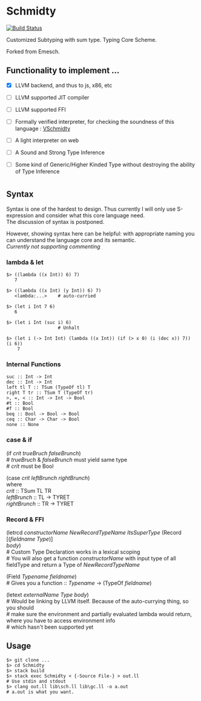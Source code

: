 # Schmidty
[![Build Status](https://travis-ci.org/DKXXXL/Schmidty.svg?branch=by-llvm-pretty-print)](https://travis-ci.org/DKXXXL/Schmidty)

Customized Subtyping with sum type. Typing Core Scheme.

Forked from Emesch.

## Functionality to implement ...
  - [x] LLVM backend, and thus to js, x86, etc
  - [ ] LLVM supported JIT compiler
  - [ ] LLVM supported FFI
  - [ ] Formally verified interpreter, for checking the soundness of this language : [VSchmidty](https://github.com/DKXXXL/VSchmidty)
  - [ ] A light interpreter on web
  - [ ] A Sound and Strong Type Inference
  - [ ] Some kind of Generic/Higher Kinded Type without destroying the ability of Type Inference
  
  
#
## Syntax
Syntax is one of the hardest to design. Thus currently I will only use S-expression and consider what this core language need. <br />The discussion of syntax is postponed.

However, showing syntax here can be helpful: with appropriate naming you can understand the language core and its semantic. <br />
*Currently not supporting commenting*

### lambda & let
``` 
$> ((lambda ((x Int)) 6) 7) 
   7
```


```
$> ((lambda ((x Int) (y Int)) 6) 7)
   <lambda:...>    # auto-curried
```

```
$> (let i Int 7 6)
   6
```

```
$> (let i Int (suc i) 6)
                   # Unhalt
```

```
$> (let i (-> Int Int) (lambda ((x Int)) (if (> x 0) (i (dec x)) 7)) (i 6))
    7
```


### Internal Functions
```
suc :: Int -> Int
dec :: Int -> Int
left tl T :: TSum (TypeOf tl) T
right T tr :: TSum T (TypeOf tr)
>, =, < :: Int -> Int -> Bool
#t :: Bool
#f :: Bool
beq :: Bool -> Bool -> Bool
ceq :: Char -> Char -> Bool
none :: None
```

### case & if
(if *crit* *trueBruch* *falseBrunch*) <br />
\# *trueBruch* & *falseBrunch* must yield same type <br />
\# *crit* must be Bool <br />

(case *crit* *leftBrunch* *rightBrunch*) <br />
where <br />
*crit* :: TSum TL TR <br />
*leftBrunch* :: TL -> TYRET <br />
*rightBrunch* :: TR -> TYRET <br />

### Record & FFI

(letrcd *constructorName* *NewRecordTypeName* *ItsSuperType* (Record [(*fieldname* *Type*)] <br />
   *body*) <br />
\# Custom Type Declaration works in a lexical scoping <br />
\# You will also get a function *constructorName* with input type of all fieldType and return a Type of *NewRecordTypeName*

(Field *Typename* *fieldname*) <br />
\# Gives you a function :: *Typename* -> (TypeOf *fieldname*)

(letext *externalName* *Type* *body*) <br />
\# Would be linking by LLVM itself. Because of the auto-currying thing, so you should <br />
\# make sure the environment and partially evaluated lambda would return, where you have to access environment info <br />
\# which hasn't been supported yet


## Usage
```
$> git clone ...
$> cd Schmidty
$> stack build
$> stack exec Schmidty < {-Source File-} > out.ll
# Use stdin and stdout
$> clang out.ll lib\sch.ll lib\gc.ll -o a.out
# a.out is what you want.
```

